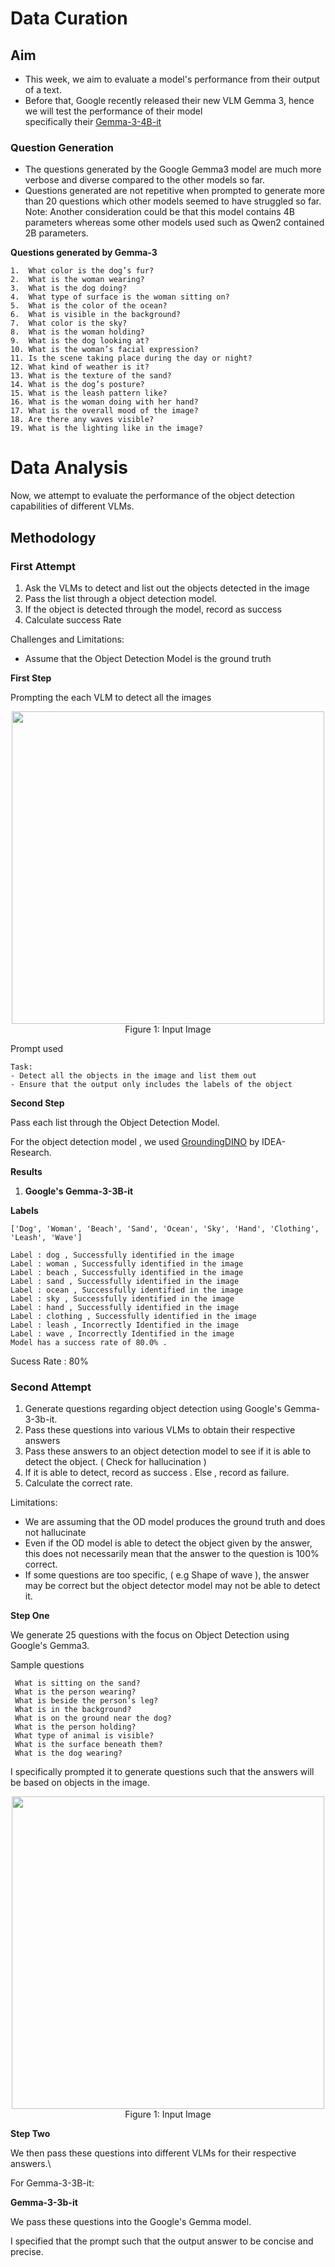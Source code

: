 # Data Curation 

## Aim

- This week, we aim to evaluate a model's performance from their output of a text.
- Before that, Google recently released their new VLM Gemma 3, hence we will test the performance of their model\
  specifically their [Gemma-3-4B-it](https://huggingface.co/google/gemma-3-4b-it)
### Question Generation 
- The questions generated by the Google Gemma3 model are much more verbose and diverse compared to the other models so far.
- Questions generated are not repetitive when prompted to generate more than 20 questions which other models seemed to have struggled so far.
Note: Another consideration could be that this model contains 4B parameters whereas some other models used such as Qwen2 contained 2B parameters.

**Questions generated by Gemma-3**
```
1.  What color is the dog’s fur?
2.  What is the woman wearing?
3.  What is the dog doing?
4.  What type of surface is the woman sitting on?
5.  What is the color of the ocean?
6.  What is visible in the background?
7.  What color is the sky?
8.  What is the woman holding?
9.  What is the dog looking at?
10. What is the woman’s facial expression?
11. Is the scene taking place during the day or night?
12. What kind of weather is it?
13. What is the texture of the sand?
14. What is the dog’s posture?
15. What is the leash pattern like?
16. What is the woman doing with her hand?
17. What is the overall mood of the image?
18. Are there any waves visible?
19. What is the lighting like in the image?
```
# Data Analysis 

Now, we attempt to evaluate the performance of the object detection capabilities of different VLMs.

## Methodology 

### First Attempt 

1. Ask the VLMs to detect and list out the objects detected in the image
2. Pass the list through a object detection model.
3. If the object is detected through the model, record as success
4. Calculate success Rate

Challenges and Limitations:
-  Assume that the Object Detection Model is the ground truth

**First Step**

Prompting the each VLM to detect all the images

<p align="center">
  <img src="https://qianwen-res.oss-cn-beijing.aliyuncs.com/Qwen-VL/assets/demo.jpeg" width="500" />
  <br>Figure 1: Input Image
</p>

Prompt used
```
Task: 
- Detect all the objects in the image and list them out
- Ensure that the output only includes the labels of the object
```

**Second Step**

Pass each list through the Object Detection Model.

For the object detection model , we used [GroundingDINO](#https://github.com/IDEA-Research/GroundingDINO/blob/main/README.md) by IDEA-Research.

**Results**

1. **Google's Gemma-3-3B-it**

**Labels**
```
['Dog', 'Woman', 'Beach', 'Sand', 'Ocean', 'Sky', 'Hand', 'Clothing', 'Leash', 'Wave']
```

```
Label : dog , Successfully identified in the image
Label : woman , Successfully identified in the image
Label : beach , Successfully identified in the image
Label : sand , Successfully identified in the image
Label : ocean , Successfully identified in the image
Label : sky , Successfully identified in the image
Label : hand , Successfully identified in the image
Label : clothing , Successfully identified in the image
Label : leash , Incorrectly Identified in the image
Label : wave , Incorrectly Identified in the image
Model has a success rate of 80.0% .
```

Sucess Rate : 80%



### Second Attempt

1. Generate questions regarding object detection using Google's Gemma-3-3b-it.
2. Pass these questions into various VLMs to obtain their respective answers
3. Pass these answers to an object detection model to see if it is able to detect the object. ( Check for hallucination )
4. If it is able to detect, record as success . Else , record as failure.
5. Calculate the correct rate.

Limitations:
- We are assuming that the OD model produces the ground truth and does not hallucinate
- Even if the OD model is able to detect the object given by the answer, this does not necessarily mean that the answer to the question is 100% correct.
- If some questions are too specific, ( e.g Shape of wave ), the answer may be correct but the object detector model may not be able to detect it.

**Step One**

We generate 25 questions with the focus on Object Detection using Google's Gemma3.

Sample questions
```
 What is sitting on the sand?
 What is the person wearing?
 What is beside the person’s leg?
 What is in the background?
 What is on the ground near the dog?
 What is the person holding?
 What type of animal is visible?
 What is the surface beneath them?
 What is the dog wearing?
```

I specifically prompted it to generate questions such that the answers will be based on objects in the image. 

<p align="center">
  <img src="https://qianwen-res.oss-cn-beijing.aliyuncs.com/Qwen-VL/assets/demo.jpeg" width="500" />
  <br>Figure 1: Input Image
</p>

**Step Two**

We then pass these questions into different VLMs for their respective answers.\

For Gemma-3-3B-it:



**Gemma-3-3b-it**

We pass these questions into the Google's Gemma model.

I specified that the prompt such that the output answer to be concise and precise. 
 
